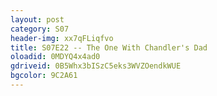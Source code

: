 ```yaml
---
layout: post 
category: S07 
header-img: xx7qFLiqfvo 
title: S07E22 -- The One With Chandler's Dad 
oloadid: 0MDYQ4x4ad0 
gdriveid: 0B5Whx3bISzC5eks3WVZOendkWUE 
bgcolor: 9C2A61
--- 
```

<!--more--> 

